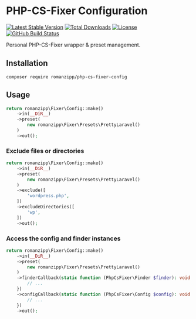 # PHP-CS-Fixer Configuration

[![Latest Stable Version](https://img.shields.io/packagist/v/romanzipp/PHP-CS-Fixer-Config.svg?style=flat-square)](https://packagist.org/packages/romanzipp/php-cs-fixer-config)
[![Total Downloads](https://img.shields.io/packagist/dt/romanzipp/PHP-CS-Fixer-Config.svg?style=flat-square)](https://packagist.org/packages/romanzipp/php-cs-fixer-config)
[![License](https://img.shields.io/packagist/l/romanzipp/PHP-CS-Fixer-Config.svg?style=flat-square)](https://packagist.org/packages/romanzipp/php-cs-fixer-config)
[![GitHub Build Status](https://img.shields.io/github/workflow/status/romanzipp/PHP-CS-Fixer-Config/Tests?style=flat-square)](https://github.com/romanzipp/PHP-CS-Fixer-Config/actions)

Personal PHP-CS-Fixer wrapper & preset management.

## Installation

```
composer require romanzipp/php-cs-fixer-config
```

## Usage

```php
return romanzipp\Fixer\Config::make()
    ->in(__DiR__)
    ->preset(
        new romanzipp\Fixer\Presets\PrettyLaravel()
    )
    ->out();
```

### Exclude files or directories

```php
return romanzipp\Fixer\Config::make()
    ->in(__DiR__)
    ->preset(
        new romanzipp\Fixer\Presets\PrettyLaravel()
    )
    ->exclude([
        'wordpress.php',
    ])
    ->excludeDirectories([
        'wp',
    ])
    ->out();
```

### Access the config and finder instances

```php
return romanzipp\Fixer\Config::make()
    ->in(__DiR__)
    ->preset(
        new romanzipp\Fixer\Presets\PrettyLaravel()
    )
    ->finderCallback(static function (PhpCsFixer\Finder $finder): void {
        // ...
    })
    ->configCallback(static function (PhpCsFixer\Config $config): void {
        // ...
    })
    ->out();
```
